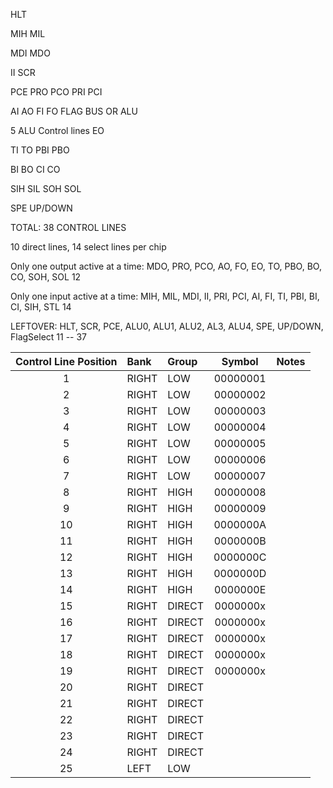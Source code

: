 HLT

MIH
MIL

MDI
MDO

II
SCR

PCE
PRO
PCO
PRI
PCI

AI
AO
FI
FO
FLAG BUS OR ALU

5 ALU Control lines
EO

TI
TO
PBI
PBO

BI
BO
CI
CO

SIH
SIL
SOH
SOL

SPE
UP/DOWN

TOTAL: 38 CONTROL LINES

10 direct lines, 14 select lines per chip


Only one output active at a time: MDO, PRO, PCO, AO, FO, EO, TO, PBO, BO, CO, SOH, SOL  		12

Only one input  active at a time: MIH, MIL, MDI, II, PRI, PCI, AI, FI, TI, PBI, BI, CI, SIH, STL	14

LEFTOVER: HLT, SCR, PCE, ALU0, ALU1, ALU2, AL3, ALU4, SPE, UP/DOWN, FlagSelect				11
													--
													37



| Control Line Position | Bank | Group | Symbol | Notes |
| :-: | :-- | :-- | :-: | :-- |
|1  | RIGHT | LOW    | 00000001 |  |
|2  | RIGHT | LOW    | 00000002 |  |
|3  | RIGHT | LOW    | 00000003 |  |
|4  | RIGHT | LOW    | 00000004 |  |
|5  | RIGHT | LOW    | 00000005 |  |
|6  | RIGHT | LOW    | 00000006 |  |
|7  | RIGHT | LOW    | 00000007 |  |
|8  | RIGHT | HIGH   | 00000008 |  |
|9  | RIGHT | HIGH   | 00000009 |  |
|10 | RIGHT | HIGH   | 0000000A |  |
|11 | RIGHT | HIGH   | 0000000B |  |
|12 | RIGHT | HIGH   | 0000000C |  |
|13 | RIGHT | HIGH   | 0000000D |  |
|14 | RIGHT | HIGH   | 0000000E |  |
|15 | RIGHT | DIRECT | 0000000x |  |
|16 | RIGHT | DIRECT | 0000000x |  |
|17 | RIGHT | DIRECT | 0000000x |  |
|18 | RIGHT | DIRECT | 0000000x |  |
|19 | RIGHT | DIRECT | 0000000x |  |
|20 | RIGHT | DIRECT |  |  |
|21 | RIGHT | DIRECT |  |  |
|22 | RIGHT | DIRECT |  |  |
|23 | RIGHT | DIRECT |  |  |
|24 | RIGHT | DIRECT |  |  |
|25 | LEFT | LOW |  |  |

